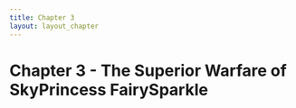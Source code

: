 ```yaml
---
title: Chapter 3
layout: layout_chapter
---
```


# Chapter 3 - The Superior Warfare of SkyPrincess FairySparkle



